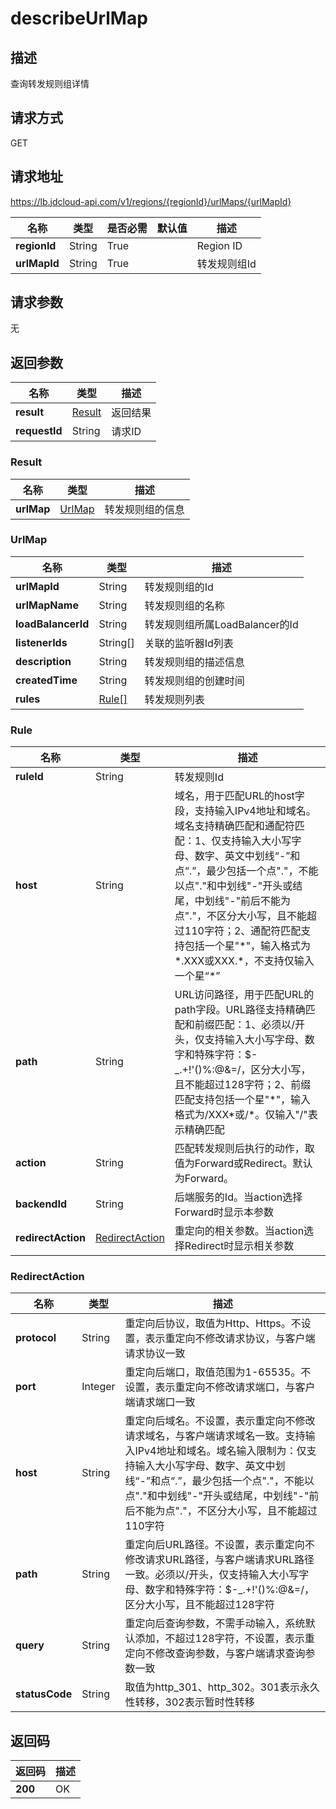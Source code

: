 # describeUrlMap


## 描述
查询转发规则组详情

## 请求方式
GET

## 请求地址
https://lb.jdcloud-api.com/v1/regions/{regionId}/urlMaps/{urlMapId}

|名称|类型|是否必需|默认值|描述|
|---|---|---|---|---|
|**regionId**|String|True| |Region ID|
|**urlMapId**|String|True| |转发规则组Id|

## 请求参数
无


## 返回参数
|名称|类型|描述|
|---|---|---|
|**result**|[Result](describeurlmap#result)|返回结果|
|**requestId**|String|请求ID|

### <div id="result">Result</div>
|名称|类型|描述|
|---|---|---|
|**urlMap**|[UrlMap](describeurlmap#urlmap)|转发规则组的信息|
### <div id="urlmap">UrlMap</div>
|名称|类型|描述|
|---|---|---|
|**urlMapId**|String|转发规则组的Id|
|**urlMapName**|String|转发规则组的名称|
|**loadBalancerId**|String|转发规则组所属LoadBalancer的Id|
|**listenerIds**|String[]|关联的监听器Id列表|
|**description**|String|转发规则组的描述信息|
|**createdTime**|String|转发规则组的创建时间|
|**rules**|[Rule[]](describeurlmap#rule)|转发规则列表|
### <div id="rule">Rule</div>
|名称|类型|描述|
|---|---|---|
|**ruleId**|String|转发规则Id|
|**host**|String|域名，用于匹配URL的host字段，支持输入IPv4地址和域名。域名支持精确匹配和通配符匹配：1、仅支持输入大小写字母、数字、英文中划线“-”和点“.”，最少包括一个点"."，不能以点"."和中划线"-"开头或结尾，中划线"-"前后不能为点"."，不区分大小写，且不能超过110字符；2、通配符匹配支持包括一个星"\*"，输入格式为\*.XXX或XXX.\*，不支持仅输入一个星“\*”|
|**path**|String|URL访问路径，用于匹配URL的path字段。URL路径支持精确匹配和前缀匹配：1、必须以/开头，仅支持输入大小写字母、数字和特殊字符：$-_.+!'()%:@&=/，区分大小写，且不能超过128字符；2、前缀匹配支持包括一个星"\*"，输入格式为/XXX\*或/\*。仅输入"/"表示精确匹配|
|**action**|String|匹配转发规则后执行的动作，取值为Forward或Redirect。默认为Forward。|
|**backendId**|String|后端服务的Id。当action选择Forward时显示本参数|
|**redirectAction**|[RedirectAction](describeurlmap#redirectaction)|重定向的相关参数。当action选择Redirect时显示相关参数|
### <div id="redirectaction">RedirectAction</div>
|名称|类型|描述|
|---|---|---|
|**protocol**|String|重定向后协议，取值为Http、Https。不设置，表示重定向不修改请求协议，与客户端请求协议一致|
|**port**|Integer|重定向后端口，取值范围为1-65535。不设置，表示重定向不修改请求端口，与客户端请求端口一致|
|**host**|String|重定向后域名。不设置，表示重定向不修改请求域名，与客户端请求域名一致。支持输入IPv4地址和域名。域名输入限制为：仅支持输入大小写字母、数字、英文中划线“-”和点“.”，最少包括一个点"."，不能以点"."和中划线"-"开头或结尾，中划线"-"前后不能为点"."，不区分大小写，且不能超过110字符|
|**path**|String|重定向后URL路径。不设置，表示重定向不修改请求URL路径，与客户端请求URL路径一致。必须以/开头，仅支持输入大小写字母、数字和特殊字符：$-_.+!'()%:@&=/，区分大小写，且不能超过128字符|
|**query**|String|重定向后查询参数，不需手动输入，系统默认添加，不超过128字符，不设置，表示重定向不修改查询参数，与客户端请求查询参数一致|
|**statusCode**|String|取值为http_301、http_302。301表示永久性转移，302表示暂时性转移|

## 返回码
|返回码|描述|
|---|---|
|**200**|OK|

